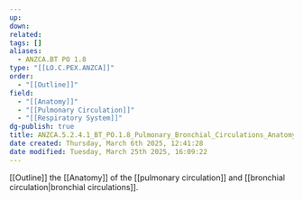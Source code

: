 ```yaml
---
up: 
down: 
related: 
tags: []
aliases:
  - ANZCA.BT PO 1.8
type: "[[LO.C.PEX.ANZCA]]"
order:
  - "[[Outline]]"
field:
  - "[[Anatomy]]"
  - "[[Pulmonary Circulation]]"
  - "[[Respiratory System]]"
dg-publish: true
title: ANZCA.5.2.4.1_BT_PO.1.8_Pulmonary_Bronchial_Circulations_Anatomy
date created: Thursday, March 6th 2025, 12:41:28
date modified: Tuesday, March 25th 2025, 16:09:22
---
```


[[Outline]] the [[Anatomy]] of the [[pulmonary circulation]] and [[bronchial circulation|bronchial circulations]].

